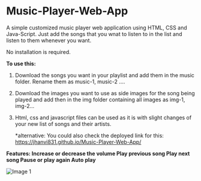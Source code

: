 # Music-Player-Web-App

A simple customized music player web application using HTML, CSS and Java-Script.
Just add the songs that you wnat to listen to in the list and listen to them whenever you want.

No installation is required.

**To use this:**
1. Download the songs you want in your playlist and add them in the music folder. Rename them as music-1, music-2 ....
2. Download the images you want to use as side images for the song being played and add then in the img folder containing all images as img-1, img-2...
3. Html, css and javascript files can be used as it is with slight changes of your new list of songs and their artists.

    *alternative: You could also check the deployed link for this: https://jhanvi831.github.io/Music-Player-Web-App/


**Features:
    Increase or decrease the volume 
    Play previous song 
    Play next song 
    Pause or play again 
    Auto play**




![Image 1](https://user-images.githubusercontent.com/68302187/146944457-ff538d8e-f362-4286-91b2-dbd10881e50f.png)
